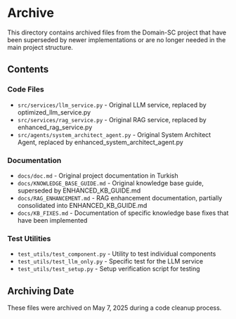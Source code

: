 # Archive

This directory contains archived files from the Domain-SC project that have been superseded by newer implementations or are no longer needed in the main project structure.

## Contents

### Code Files

- `src/services/llm_service.py` - Original LLM service, replaced by optimized_llm_service.py
- `src/services/rag_service.py` - Original RAG service, replaced by enhanced_rag_service.py
- `src/agents/system_architect_agent.py` - Original System Architect Agent, replaced by enhanced_system_architect_agent.py

### Documentation

- `docs/doc.md` - Original project documentation in Turkish
- `docs/KNOWLEDGE_BASE_GUIDE.md` - Original knowledge base guide, superseded by ENHANCED_KB_GUIDE.md
- `docs/RAG_ENHANCEMENT.md` - RAG enhancement documentation, partially consolidated into ENHANCED_KB_GUIDE.md
- `docs/KB_FIXES.md` - Documentation of specific knowledge base fixes that have been implemented

### Test Utilities

- `test_utils/test_component.py` - Utility to test individual components
- `test_utils/test_llm_only.py` - Specific test for the LLM service
- `test_utils/test_setup.py` - Setup verification script for testing

## Archiving Date

These files were archived on May 7, 2025 during a code cleanup process.